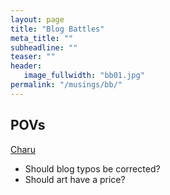 ```yaml
---
layout: page
title: "Blog Battles"
meta_title: ""
subheadline: ""
teaser: ""
header:
   image_fullwidth: "bb01.jpg"
permalink: "/musings/bb/"
---
```


## POVs 

[Charu](https://charuagrawal.com/thoughts/)

* Should blog typos be corrected?
* Should art have a price?
